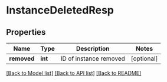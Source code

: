 # InstanceDeletedResp

## Properties
Name | Type | Description | Notes
------------ | ------------- | ------------- | -------------
**removed** | **int** | ID of instance removed | [optional] 

[[Back to Model list]](../README.md#documentation-for-models) [[Back to API list]](../README.md#documentation-for-api-endpoints) [[Back to README]](../README.md)

